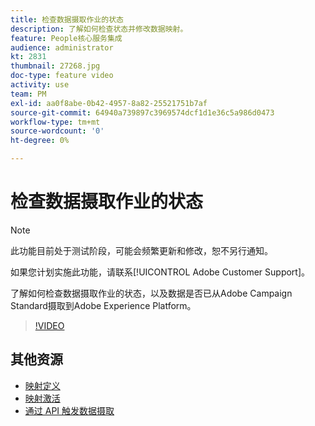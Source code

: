 ```yaml
---
title: 检查数据摄取作业的状态
description: 了解如何检查状态并修改数据映射。
feature: People核心服务集成
audience: administrator
kt: 2831
thumbnail: 27268.jpg
doc-type: feature video
activity: use
team: PM
exl-id: aa0f8abe-0b42-4957-8a82-25521751b7af
source-git-commit: 64940a739897c3969574dcf1d1e36c5a986d0473
workflow-type: tm+mt
source-wordcount: '0'
ht-degree: 0%

---
```


# 检查数据摄取作业的状态

>[!NOTE]
>
>此功能目前处于测试阶段，可能会频繁更新和修改，恕不另行通知。
>
>如果您计划实施此功能，请联系[!UICONTROL Adobe Customer Support]。

了解如何检查数据摄取作业的状态，以及数据是否已从Adobe Campaign Standard摄取到Adobe Experience Platform。

>[!VIDEO](https://video.tv.adobe.com/v/27268?quality=12)

## 其他资源

* [映射定义](https://experienceleague.adobe.com/docs/campaign-standard/using/integrating-with-adobe-cloud/adobe-experience-platform/data-connector/aep-mapping-definition.html)
* [映射激活](https://experienceleague.adobe.com/docs/campaign-standard/using/integrating-with-adobe-cloud/adobe-experience-platform/data-connector/aep-mapping-activation.html)
* [通过 API 触发数据摄取](https://experienceleague.adobe.com/docs/campaign-standard/using/integrating-with-adobe-cloud/adobe-experience-platform/data-connector/aep-triggering-data-ingestion.html)
